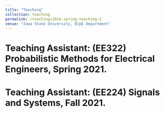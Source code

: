 ```yaml
---
title: "Teaching"
collection: teaching
permalink: /teaching/2014-spring-teaching-1
venue: "Iowa State University, ECpE Department"
---
```




Teaching Assistant: (EE322) Probabilistic Methods for Electrical Engineers, Spring 2021.
======

Teaching Assistant: (EE224) Signals and Systems, Fall 2021.
======

